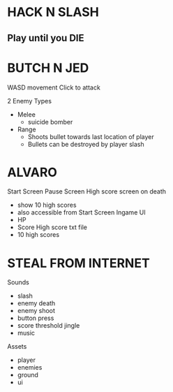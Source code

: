# HACK N SLASH
## Play until you DIE

# BUTCH N JED
WASD movement
Click to attack

2 Enemy Types
- Melee
  - suicide bomber
- Range
  - Shoots bullet towards last location of player
  - Bullets can be destroyed by player slash

# ALVARO
Start Screen
Pause Screen
High score screen on death
- show 10 high scores
- also accessible from Start Screen
Ingame UI
- HP
- Score
High score txt file
- 10 high scores

# STEAL FROM INTERNET
Sounds
- slash
- enemy death
- enemy shoot
- button press
- score threshold jingle
- music
  
Assets
- player
- enemies
- ground
- ui